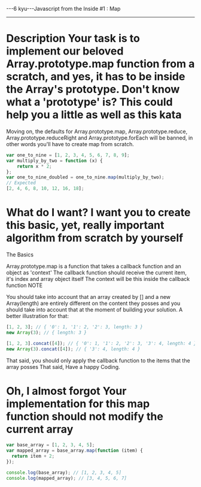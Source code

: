 ---6 kyu---Javascript from the Inside #1 : Map

---

# Description Your task is to implement our beloved Array.prototype.map function from a scratch, and yes, it has to be inside the Array's prototype. Don't know what a 'prototype' is? This could help you a little as well as this kata

Moving on, the defaults for Array.prototype.map, Array.prototype.reduce, Array.prototype.reduceRight and Array.prototype.forEach will be banned, in other words you'll have to create map from scratch.

```js
var one_to_nine = [1, 2, 3, 4, 5, 6, 7, 8, 9];
var multiply_by_two = function (x) {
	return x * 2;
};
var one_to_nine_doubled = one_to_nine.map(multiply_by_two);
// Expected
[2, 4, 6, 8, 10, 12, 16, 18];
```

# What do I want? I want you to create this basic, yet, really important algorithm from scratch by yourself

The Basics

Array.prototype.map is a function that takes a callback function and an object as 'context'
The callback function should receive the current item, it's index and array object itself
The context will be this inside the callback function
NOTE

You should take into account that an array created by [] and a new Array(length) are entirely different on the content they posses and you should take into account that at the moment of building your solution.
A better illustration for that:

```js
[1, 2, 3]; // { '0': 1, '1': 2, '2': 3, length: 3 }
new Array(3); // { length: 3 }

[1, 2, 3].concat([4]); // { '0': 1, '1': 2, '2': 3, '3': 4, length: 4 }
new Array(3).concat([4]); // { '3': 4, length: 4 }
```

That said, you should only apply the callback function to the items that the array posses
That said, Have a happy Coding.

# Oh, I almost forgot Your implementation for this map function should not modify the current array

```js
var base_array = [1, 2, 3, 4, 5];
var mapped_array = base_array.map(function (item) {
  return item + 2;
});

console.log(base_array); // [1, 2, 3, 4, 5]
console.log(mapped_array); // [3, 4, 5, 6, 7]
```

